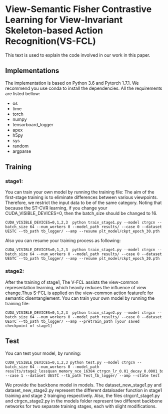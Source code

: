 # View-Semantic Fisher Contrastive Learning for View-Invariant Skeleton-based Action Recognition(VS-FCL)
This text is used to explain the code involved in our work in this paper.

## Implementations
The implementation is based on Python 3.6 and Pytorch 1.7.1.
We recommend you use conda to install the dependencies.
All the requirements are listed bellow:
* os
* time
* torch
* numpy 
* tensorboard_logger
* apex 
* h5py
* sys
* random
* argparse
## Training
### stage1:
You can train your own model by running the training file:
The aim of the first-stage training is to eliminate differences between various viewpoints. Therefore, we restrict the input data to be of the same category.
Noting that because the ST-CVR learning, if you change your CUDA_VISIBLE_DEVICES=0, then the batch_size should be changed to 16.
```
CUDA_VISIBLE_DEVICES=0,1,2,3  python train_stage1.py --model ctrgcn --batch_size 64 --num_workers 0 --model_path results/ --case 0 --dataset UESTC --tb_path tb_logger/ --amp --resume plt_model/ckpt_epoch_30.pth
```
Also you can resume your training process as following:
```
CUDA_VISIBLE_DEVICES=0,1,2,3  python train_stage1.py --model ctrgcn --batch_size 64 --num_workers 0 --model_path results/ --case 0 --dataset UESTC --tb_path tb_logger/ --amp --resume plt_model/ckpt_epoch_30.pth
```

### stage2:
After the training of stage1, The V-FCL assists the view-common representation learning, which heavily reduces the influence of view change.Thus S-FCL is applied on the view-common action featurefc for semantic disentanglement. You can train your own model by running the training file:
```
CUDA_VISIBLE_DEVICES=0,1,2,3  python train_stage2.py --model ctrgcn --batch_size 64 --num_workers 0 --model_path results/ --case 0 --dataset UESTC --tb_path tb_logger/ --amp --pretrain_path [your saved checkpoint of stage1]
```

## Test
You can test your model, by running:
```
CUDA_VISIBLE_DEVICES=0,1,2,3 python test.py --model ctrgcn --batch_size 64 --num_workers 0 --model_path results/stage2_lossquan_memory_nce_16384_ctrgcn_lr_0.01_decay_0.0001_bsz_64_case_1_dataset_UESTC_amp_O2_view_Lab/ckpt_epoch_42.pth  --case 1 --dataset UESTC --tb_path Test_tb_logger/ --amp --state test
```


We provide the backbone model in models. The dataset_new_stage1.py and dataset_new_stage2.py represent the different dataloader function in stage1 training and stage 2 trainging respectively. Also, the files ctrgcn1_stage1.py and ctrgcn_stage2.py in the models folder represent two different backbone networks for two separate training stages, each with slight modifications.

